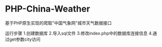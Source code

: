 # PHP-China-Weather
基于PHP原生实现的爬取"中国气象网"城市天气数据接口

运行步骤
1.创建数据库
2.导入sql文件
3.修改index.php中的数据库连接信息
4.通过get参数city访问
